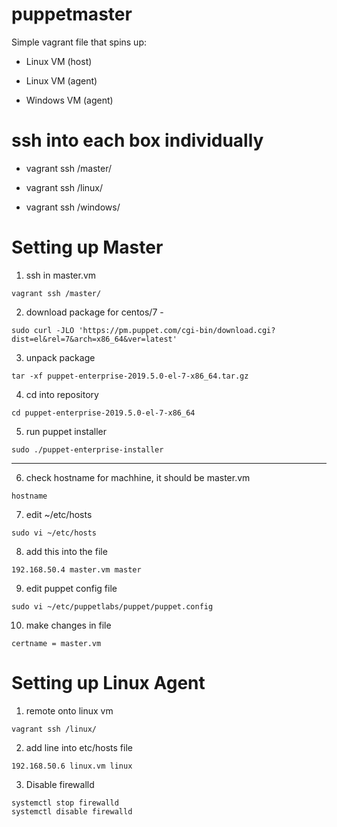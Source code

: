# puppetmaster

Simple vagrant file that spins up:

- Linux VM (host)

- Linux VM (agent)

- Windows VM (agent)


 # ssh into each box individually 

- vagrant ssh /master/

- vagrant ssh /linux/

- vagrant ssh /windows/

# Setting up Master 

1. ssh in master.vm
```
vagrant ssh /master/
```
2. download package for centos/7 -
```
sudo curl -JLO 'https://pm.puppet.com/cgi-bin/download.cgi?dist=el&rel=7&arch=x86_64&ver=latest'
```
3. unpack package
```
tar -xf puppet-enterprise-2019.5.0-el-7-x86_64.tar.gz
```
4. cd into repository
```
cd puppet-enterprise-2019.5.0-el-7-x86_64
```
5. run puppet installer
```
sudo ./puppet-enterprise-installer
```
----------------------------------------
6. check hostname for machhine, it should be master.vm
```
hostname
```
7. edit ~/etc/hosts
```
sudo vi ~/etc/hosts
```
8. add this into the file
```
192.168.50.4 master.vm master
```
9. edit puppet config file 
```
sudo vi ~/etc/puppetlabs/puppet/puppet.config
```
10. make changes in file
```
certname = master.vm
```
# Setting up Linux Agent

1. remote onto linux vm
```
vagrant ssh /linux/
```
2. add line into etc/hosts file 
```
192.168.50.6 linux.vm linux
```
3. Disable firewalld
```
systemctl stop firewalld
systemctl disable firewalld
```
